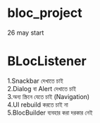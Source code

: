 # bloc_project

26 may start

# BLocListener
1.Snackbar দেখাতে চাই	
2.Dialog বা Alert দেখাতে চাই	
3.অন্য স্ক্রিনে যেতে চাই (Navigation)	
4.UI rebuild করতে চাই না	
5.BlocBuilder ব্যবহার করা দরকার নেই	